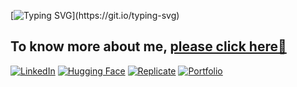 
[![Typing SVG](https://readme-typing-svg.herokuapp.com?font=Roboto&weight=700&size=32&pause=500&color=3AAFA9&vCenter=true&width=435&lines=Hello+There!+I'm+Parag+Ekbote.;Open-Source+Contributor.)](https://git.io/typing-svg)

## **To know more about me**, [please click here🌠](https://paragekbote.github.io/)

[![LinkedIn](https://img.shields.io/badge/LinkedIn-%230A66C2.svg?style=for-the-badge&logo=linkedin&logoColor=white)](https://www.linkedin.com/in/parag-ekbote/)
[![Hugging Face](https://img.shields.io/badge/Hugging%20Face-%23FFD21E.svg?style=for-the-badge&logo=huggingface&logoColor=black)](https://huggingface.co/AINovice2005)
[![Replicate](https://img.shields.io/badge/Replicate-%23000000.svg?style=for-the-badge&logo=replicate&logoColor=white)](https://replicate.com/paragekbote)
[![Portfolio](https://img.shields.io/badge/Portfolio-%23D47A00?style=for-the-badge&logo=windowsterminal&logoColor=white)](https://paragekbote.github.io/)




